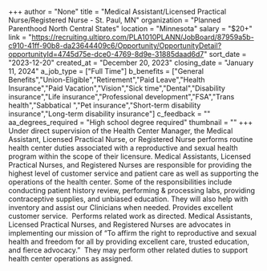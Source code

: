 +++
author = "None"
title = "Medical Assistant/Licensed Practical Nurse/Registered Nurse - St. Paul, MN"
organization = "Planned Parenthood North Central States"
location = "Minnesota"
salary = "$20+"
link = "https://recruiting.ultipro.com/PLA1010PLANN/JobBoard/87959a5b-c910-41ff-90b8-da23644409c6/Opportunity/OpportunityDetail?opportunityId=4745d75e-dce0-4769-8d9e-31885daad6d7"
sort_date = "2023-12-20"
created_at = "December 20, 2023"
closing_date = "January 11, 2024"
a_job_type = ["Full Time"]
b_benefits = ["General Benefits","Union-Eligible","Retirement","Paid Leave","Health Insurance","Paid Vacation","Vision","Sick time","Dental","Disability insurance","Life insurance","Professional development","FSA","Trans health","Sabbatical ","Pet insurance","Short-term disability insurance","Long-term disability insurance"]
c_feedback = ""
aa_degrees_required = "High school degree required"
thumbnail = ""
+++
Under direct supervision of the Health Center Manager, the Medical Assistant, Licensed Practical Nurse, or Registered Nurse performs routine health center duties associated with a reproductive and sexual health program within the scope of their licensure. Medical Assistants, Licensed Practical Nurses, and Registered Nurses are responsible for providing the highest level of customer service and patient care as well as supporting the operations of the health center. Some of the responsibilities include conducting patient history review, performing & processing labs, providing contraceptive supplies, and unbiased education. They will also help with inventory and assist our Clinicians when needed. Provides excellent customer service.  Performs related work as directed. Medical Assistants, Licensed Practical Nurses, and Registered Nurses are advocates in implementing our mission of “To affirm the right to reproductive and sexual health and freedom for all by providing excellent care, trusted education, and fierce advocacy.”  They may perform other related duties to support health center operations as assigned.